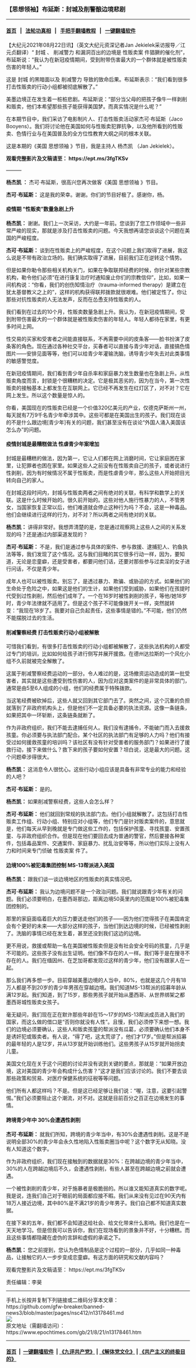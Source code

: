### 【思想领袖】布延斯：封城及削警酿边境悲剧
------------------------

#### [首页](https://github.com/gfw-breaker/banned-news3/blob/master/README.md) &nbsp;&nbsp;|&nbsp;&nbsp; [法轮功真相](https://github.com/begood0513/basic/blob/master/README.md)  &nbsp;&nbsp;|&nbsp;&nbsp; [手把手翻墙教程](https://github.com/gfw-breaker/guides/wiki)  &nbsp;&nbsp;|&nbsp;&nbsp; [一键翻墙软件](https://github.com/gfw-breaker/nogfw/blob/master/README.md)  



<div><p>
 【大纪元2021年08月22日讯】（英文大纪元资深记者Jan Jekielek采访报导／江元贞翻译）“
 <ok href="https://www.epochtimes.com/gb/tag/%E5%B0%81%E5%9F%8E.html">
  封城
 </ok>
 、
 <ok href="https://www.epochtimes.com/gb/tag/%E5%89%8A%E5%87%8F%E8%AD%A6%E5%8A%9B.html">
  削减警力
 </ok>
 和漏洞百出的边境是
 <ok href="https://www.epochtimes.com/gb/tag/%E6%80%A7%E8%B4%A9%E5%8D%96%E6%A1%88.html">
  性贩卖案
 </ok>
 件猖獗的催化剂”，布延斯说：“我认为在新冠疫情期间，受到附带伤害最大的一个群体就是被性贩卖伤害的年轻人。”
</p>
<p>
 这是
 <ok href="https://www.epochtimes.com/gb/tag/%E5%B0%81%E5%9F%8E.html">
  封城
 </ok>
 的黑暗面以及
 <ok href="https://www.epochtimes.com/gb/tag/%E5%89%8A%E5%87%8F%E8%AD%A6%E5%8A%9B.html">
  削减警力
 </ok>
 导致的致命后果。布延斯表示：“我们看到很多打击性贩卖的行动小组都被彻底解散了。”
</p>
<p>
 美墨边境正在发生着一桩桩悲剧。布延斯说：“部分当父母的把孩子像牛一样剥削和贩卖，他们本希望那些孩子能获得美国梦。而真实情况是什么呢？”
</p>
<p>
 在本期节目中，我们采访了电影制片人、打击性贩卖活动家杰可·布延斯（Jaco Booyens）。我们将讨论他在美国如何与性贩卖犯罪抗争，以及他所看到的性贩卖、色情行业与在美国普及的全方位性教育大纲之间的根本关联。
</p>
<p>
 这是本期的《美国
 <ok href="https://www.epochtimes.com/gb/tag/%E6%80%9D%E6%83%B3%E9%A2%86%E8%A2%96.html">
  思想领袖
 </ok>
 》节目，我是主持人
 <ok href="https://www.epochtimes.com/gb/tag/%E6%9D%A8%E6%9D%B0%E5%87%AF.html">
  杨杰凯
 </ok>
 （Jan Jekielek）。
</p>
<div class="video_fit_container epoch_player">
 <div class="player-container" data-id="player-c55fb25e-e4a0-405e-93be-34d3aa866c1c" id="player-container-c55fb25e-e4a0-405e-93be-34d3aa866c1c">
 </div>
</div>
<p>
 <strong>
  观看完整影片及文稿请至：
  <ok href="https://ept.ms/3fgTKSv">
   https://ept.ms/3fgTKSv
  </ok>
 </strong>
</p>
<p>
 ———
</p>
<p>
 <strong>
  <ok href="https://www.epochtimes.com/gb/tag/%E6%9D%A8%E6%9D%B0%E5%87%AF.html">
   杨杰凯
  </ok>
  ：
 </strong>
 杰可·布延斯，很高兴您再次做客《美国
 <ok href="https://www.epochtimes.com/gb/tag/%E6%80%9D%E6%83%B3%E9%A2%86%E8%A2%96.html">
  思想领袖
 </ok>
 》节目。
</p>
<p>
 <strong>
  杰可·布延斯：
 </strong>
 这是我的荣幸。谢谢。你们的节目好极了。感谢你，杨。
</p>
<h4>
 疫情期 “性贩卖”数量急剧上升
</h4>
<p>
 <strong>
  杨杰凯：
 </strong>
 谢谢。我们上一次采访，大约是一年前。您谈到了您工作领域中一些非常严峻的现实，那就是涉及打击性贩卖的问题。今天我想再请您谈谈这个问题在美国的严峻程度。
</p>
<p>
 <strong>
  杰可·布延斯：
 </strong>
 谈到在性贩卖上的严峻程度，在这个问题上我们取得了进展，我这么说是不带有政治立场的。我们确实取得了进展，目前我们正在逆转这个情势。
</p>
<p>
 但是如果你勒令那些相关机构关门，如果在争取联邦经费的时候，你针对某些宗教机构，勒令他们必须“在进行康复治疗时通知废止你们的宗教信仰”，比如，如果一间机构说：“你看，我们的创伤知情治疗（trauma-informed therapy）是建立在犹太基督教义之上的”，这样的机构获得联邦拨款就很艰难。他们被定性了。你让那些对抗性贩卖的人无法发声，反而在怂恿支持性贩卖的人。
</p>
<p>
 我们看到在过去的10个月，性贩卖数量急剧上升。我认为，在新冠疫情期间，受到附带伤害最大的一个群体就是被性贩卖伤害的年轻人。年轻人都待在家里，有更多时间上网。
</p>
<p>
 性交易的买家和受害者之间能直接联系，不再需要中间的皮条客——脸书扮演了皮条客的角色。现在通过各种社交平台，买春者可以直接与青少年对话，直接搞色情图片——安排见面等等，他们可以给青少年灌输洗脑，诱导青少年失去对此类事情的敏感警觉度。
</p>
<p>
 在新冠疫情期间，我们看到青少年自杀率和家庭暴力发生数量也在急剧上升。从性贩卖角度而言，封锁是个很糟糕的决定。它是极其恶劣的，因为在当今，第一次性贩卖的接触基本上都发生在互联网上。它已经不再发生在红灯区了，对不对？它在网上发生。所以这个数量是惊人的。
</p>
<p>
 你看，美国现在的性贩卖已经是一个价值320亿美元的产业，仅德克萨斯州一州，每天就有7万9千名青少年牵涉其中。这些可都是在美国出生的孩子。我们现在谈的不是什么跟边境[青少年]有关的问题，我们甚至没有在谈论“外国人涌入美国该怎么办”的问题。
</p>
<h4>
 疫情封城是最糟糕做法 性虐青少年案增加
</h4>
<p>
 封城是最糟糕的做法，因为第一，它让人们都在网上消磨时间，它让家庭困在家里，让犯罪者也困在家里。如果这些人之前没有在性贩卖自己的孩子，或者说进行性剥削，因为有时候情况不属于性贩卖，而是性虐青少年，那么这些人开始把目光转向自己的家人。
</p>
<p>
 在封城这段时间内，封城与性贩卖两者之间有绝对的关联，有科学和数学上的关联。这是什么时候开始的。很久前开始的。这些对他人施行性暴力的人，不管男女，当国家恢复正常以后，他们难道就会停止这种行为吗？不会，这是一种毒品。他们会继续进行这样的行为，对不对？所以两者之间有绝对的关联。
</p>
<p>
 <strong>
  杨杰凯：
 </strong>
 讲得非常好。我想弄清楚的是，您是通过观察网上这些人之间的关系发现的吗？还是通过内部渠道发现的？
</p>
<p>
 <strong>
  杰可·布延斯：
 </strong>
 不是，我们是通过参与具体的案件、参与救援、逮捕犯人、钓鱼执法等等，我们发现了这个情况。这与我们目睹的其它很多行动一样，因为，要知道，无论是恋童癖，还是受害者，都要问他们话，还要对那些参与过卖淫的女子进行问话，不仅是青少年。
</p>
<p>
 成年人也可以被性贩卖。别忘了，是透过暴力、欺骗、或胁迫的方式。如果他们的生命处于危险之中，如果这是他们的生计，如果他们受到威胁，如果他们在孩提时代受到过性剥削，然后他们成年了。一个在16岁时被性剥削的孩子，等他/她18岁时，青少年法律就不适用了。但是这个孩子不可能像拨开关一样，突然就转变：“我现在18岁了。我要对自己负起责任，这些事情是错的。”不可能，他们仍然不能摆脱过去的生活。
</p>
<h4>
 削减警察经费 打击性贩卖行动小组被解散
</h4>
<p>
 可惜我们看到，有很多打击性贩卖的行动小组都被解散了，这些执法机构的人都受过专门的培训，比如如何给孩子进行侧写并展开援救。在德州达拉斯的一个风化小组不久前就被完全解散了。
</p>
<p>
 这属于削减警察经费运动的一部分。令人难过的是，这场撤资运动造成的第一批受害者，其实就是这些遭受到性伤害的人，因为应对这类案件的是非常具体的部门，通常是由5至6人组成的小组，他们的经费属于特殊拨款。
</p>
<p>
 当这笔经费被砍掉后，这些人就又回到其它部门去了。突然之间，这个沉重的负担就落到了非政府机构头上，但是他们不一定具备必要的执法资源。这像一条链条，如果把其中一环斩断，这条链条就断了。
</p>
<p>
 作为非政府组织，我们不能去逮捕任何人。我们没有逮捕令，不能破门而入去援救孩童。你必须要与执法部门配合。某个社区的执法部门有足够的人力吗？他们有接受过如何援救孩童的培训吗？该社区有没有针对受害者的服务部门？如果进行了援救行动，接下来做什么？救下来的孩子要如何安置？坦白说，这是最大的问题。这个问题牵涉得很大。
</p>
<p>
 <strong>
  杨杰凯：
 </strong>
 这消息令人很忧心。这些行动小组应该是具备有非常专业的能力和经验的人吧？
</p>
<p>
 <strong>
  杰可·布延斯：
 </strong>
 是的。
</p>
<p>
 <strong>
  杨杰凯：
 </strong>
 如果削减警察经费，这些人会怎么样？
</p>
<p>
 <strong>
  杰可·布延斯：
 </strong>
 他们就回到常规的执法部门去。他们小组就解散了。这包括打击性贩卖工作组、行动小组、特别应对小组等，他们专门是针对贩卖案件的，意思就是，他们每天从早到晚就是专门做这些工作的，包括保护孩童、寻找孩童、安置孩童、与非政府组织合作。但是现在他们要回去成为普通的警官，然后要接各种案件，包括毒品案件、交通案件、家庭暴力、扰乱治安等等，所以他们实际上没有人力和时间来专门侦破
 <ok href="https://www.epochtimes.com/gb/tag/%E6%80%A7%E8%B4%A9%E5%8D%96%E6%A1%88.html">
  性贩卖案
 </ok>
 件了。
</p>
<p>
</p>
<h4>
 边境100%被犯毒集团控制 MS-13帮派进入美国
</h4>
<p>
 <strong>
  杨杰凯：
 </strong>
 跟我们谈一谈边境地区的性贩卖的真实情况吧。
</p>
<p>
 <strong>
  杰可·布延斯：
 </strong>
 我认为边境问题不是一个政治问题。我们就说跟青少年有关的问题。我们必须要明白，在墨西哥那边，距离边境50英里内的范围是100%被犯毒集团控制的。
</p>
<p>
 那里的家庭面临着巨大的压力要送走他们的孩子——因为他们觉得孩子在美国肯定会有个更好的未来——大部分这样的孩子，当他们到达边境的时候，已经被性剥削了。洗脑的事情已经在发生着，甚至还没到我们这边的边境。
</p>
<p>
 更不用说，救援或帮助一名在美国被性贩卖但是没有社会安全号码的孩童，几乎是不可能的。这些孩子没有出生证明。他们像不存在的人一样。我们等于是在搜寻不存在的人。我们在缅因州、在芝加哥都发现过这样的青少年，他们没有跟家人在一起。
</p>
<p>
 那么我们再多想一步。目前穿越美墨边境的人当中，80%，也就是这几个月有18万人都是不到20岁的青少年男孩在穿越边境。我们知道MS-13帮派的招募年龄从满12岁起。我们知道，到了15岁，那些男孩子就开始从墨西哥、从世界绑架之都墨西哥城性贩卖女孩子。
</p>
<p>
 毫无疑问，我们现在正在默许那些年龄在15～17岁的MS-13帮派成员进入我们的国家，而这么做的借口是“否则你就没有人性”。且慢，我们必须停下来想一想。我们的边境必须要确认，这些人和贩卖孩童的帮派没有瓜葛，必须要确认他们本身不是诱奸犯或贩卖者。有人说，“得了吧，这太荒谬了，他们才17岁。”但是帮派招募的最年轻的人是12岁，并从13岁就开始训练他们。这些男孩子从15岁就开始拐卖儿童。
</p>
<p>
 美国文化现在关于这个问题的讨论并没有说到关键的要点，那就是：“如果开放边境，这对美国的青少年会构成什么伤害？”这才是我们应该讨论的。我们不要去谈那些政策和贸易、对医疗保健系统的征税等等问题。
</p>
<p>
 他们所有人都这样吗？不是。但是这已经足够让我们说：“喔，注意，这要引起警惕。”我们必须要阻止这个潮流，对不对。这就是目前百分之百正在边境发生的事情。
</p>
<h4>
 跨境青少年中 30%会遭遇性剥削
</h4>
<p>
 <strong>
  杰可·布延斯：
 </strong>
 就我们所知，跨境的青少年当中，有30%会遭遇性剥削。这是不是说明全部30%的青少年会永久性地陷入性贩卖圈当中呢？这个数字无从知晓。没有人知道这个数字。
</p>
<p>
 作为非政府组织，我们现在接触到的数据就是30%：在跨越边境的青少年当中，30%的人在跨越边境后不久，会遭遇性剥削，有些人甚至在跨越边境之前就会遭遇。
</p>
<p>
 一个被性剥削的青少年，对于施暴者是极脆弱的。所以谁又能知道真实的数字呢。我是说，连我们自己对于眼前的局面都应接不暇。我们从来没有见过在90天内有18万人接近边境，其中80%是不满21岁的青少年男子。我们自己都不知道真实数据。
</p>
<p>
 在接下来的五年，我们都不会知道这给社会、给文化带来什么影响。我们也是在一天天地学习。但是但我可以告诉你，我们在现场看到的景象并不好，十分糟糕。而且这些事情都隐藏在虚伪的言辞和虚假的承诺之下。
</p>
<p>
 <strong>
  杨杰凯：
 </strong>
 您之前提到，您认为色情制品是这个过程的一部分，几乎如同一种毒品，让接触它的人一步步变成恋童癖。有这方面的研究和文献内容吗？
</p>
<p>
 观看完整影片及文稿请至：
 <ok href="https://ept.ms/3fgTKSv">
  https://ept.ms/3fgTKSv
 </ok>
</p>
<p>
 责任编辑：李昊
</p>
</div>
<hr/>
手机上长按并复制下列链接或二维码分享本文章：<br/>
https://github.com/gfw-breaker/banned-news3/blob/master/pages/nsc412/n13178461.md <br/>
<a href='https://github.com/gfw-breaker/banned-news3/blob/master/pages/nsc412/n13178461.md'><img src='https://github.com/gfw-breaker/banned-news3/blob/master/pages/nsc412/n13178461.md.png'/></a> <br/>
原文地址（需翻墙访问）：https://www.epochtimes.com/gb/21/8/21/n13178461.htm


------------------------
#### [首页](https://github.com/gfw-breaker/banned-news3/blob/master/README.md) &nbsp;|&nbsp; [一键翻墙软件](https://github.com/gfw-breaker/nogfw/blob/master/README.md) &nbsp;| [《九评共产党》](https://github.com/gfw-breaker/9ping.md/blob/master/README.md#九评之一评共产党是什么) | [《解体党文化》](https://github.com/gfw-breaker/jtdwh.md/blob/master/README.md) | [《共产主义的终极目的》](https://github.com/gfw-breaker/gczydzjmd.md/blob/master/README.md)


<img src='http://gfw-breaker.win/banned-news3/pages/nsc412/n13178461.md' width='0px' height='0px'/>